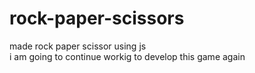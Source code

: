 # rock-paper-scissors

made rock paper scissor using js <br>
i am going to continue workig to develop this game again <br>



